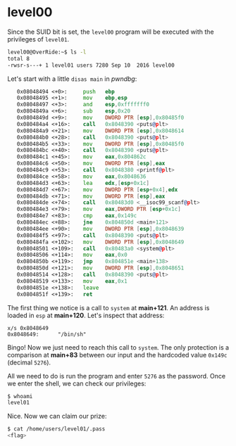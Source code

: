 # level00

Since the SUID bit is set, the `level00` program will be executed with the privileges of `level01`.

```bash
level00@OverRide:~$ ls -l
total 8
-rwsr-s---+ 1 level01 users 7280 Sep 10  2016 level00
```

Let's start with a little `disas main` in *pwndbg*:

```asm
   0x08048494 <+0>:     push   ebp
   0x08048495 <+1>:     mov    ebp,esp
   0x08048497 <+3>:     and    esp,0xfffffff0
   0x0804849a <+6>:     sub    esp,0x20
   0x0804849d <+9>:     mov    DWORD PTR [esp],0x80485f0
   0x080484a4 <+16>:    call   0x8048390 <puts@plt>
   0x080484a9 <+21>:    mov    DWORD PTR [esp],0x8048614
   0x080484b0 <+28>:    call   0x8048390 <puts@plt>
   0x080484b5 <+33>:    mov    DWORD PTR [esp],0x80485f0
   0x080484bc <+40>:    call   0x8048390 <puts@plt>
   0x080484c1 <+45>:    mov    eax,0x804862c
   0x080484c6 <+50>:    mov    DWORD PTR [esp],eax
   0x080484c9 <+53>:    call   0x8048380 <printf@plt>
   0x080484ce <+58>:    mov    eax,0x8048636
   0x080484d3 <+63>:    lea    edx,[esp+0x1c]
   0x080484d7 <+67>:    mov    DWORD PTR [esp+0x4],edx
   0x080484db <+71>:    mov    DWORD PTR [esp],eax
   0x080484de <+74>:    call   0x80483d0 <__isoc99_scanf@plt>
   0x080484e3 <+79>:    mov    eax,DWORD PTR [esp+0x1c]
   0x080484e7 <+83>:    cmp    eax,0x149c
   0x080484ec <+88>:    jne    0x804850d <main+121>
   0x080484ee <+90>:    mov    DWORD PTR [esp],0x8048639
   0x080484f5 <+97>:    call   0x8048390 <puts@plt>
   0x080484fa <+102>:   mov    DWORD PTR [esp],0x8048649
   0x08048501 <+109>:   call   0x80483a0 <system@plt>
   0x08048506 <+114>:   mov    eax,0x0
   0x0804850b <+119>:   jmp    0x804851e <main+138>
   0x0804850d <+121>:   mov    DWORD PTR [esp],0x8048651
   0x08048514 <+128>:   call   0x8048390 <puts@plt>
   0x08048519 <+133>:   mov    eax,0x1
   0x0804851e <+138>:   leave
   0x0804851f <+139>:   ret
```

The first thing we notice is a call to  `system` at **main+121**.
An address is loaded in `esp` at **main+120**. Let's inspect that address:

```gdb
x/s 0x8048649
0x8048649:      "/bin/sh"
```

Bingo! Now we just need to reach this call to `system`.
The only protection is a comparison at **main+83** between our input and the hardcoded value `0x149c` (decimal `5276`).

All we need to do is run the program and enter `5276` as the password.
 Once we enter the shell, we can check our privileges:

```bash
$ whoami
level01
```

Nice. Now we can claim our prize:

```bash
$ cat /home/users/level01/.pass
<flag>
```
